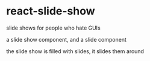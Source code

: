 # react-slide-show
slide shows for people who hate GUIs

a slide show component, and a slide component

the slide show is filled with slides, it slides them around

